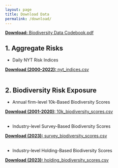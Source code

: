 ```yaml
---
layout: page
title: Download Data
permalink: /download/
---
```


<a href="/data/Biodiversity Data Codebook.pdf" target="_blank"><strong>Download:</strong> Biodiversity Data Codebook.pdf</a><br>

## 1. Aggregate Risks<br>

+  Daily NYT Risk Indices<br>
<!--<a href="/data/nyt_indices.dta" target="_blank"><strong>Download (2000-2022):</strong> nyt_indices.dta</a><br>-->
<a href="/data/nyt_indices.csv" target="_blank"><strong>Download (2000-2022):</strong> nyt_indices.csv</a><br><br>


## 2. Biodiversity Risk Exposure<br>

+  Annual firm-level 10k-Based Biodiversity Scores<br>
<!--<a href="/data/10k_biodiversity_scores.dta" target="_blank"><strong>Download (2001-2020):</strong> 10k_biodiversity_scores.dta</a><br>-->
<a href="/data/10k_biodiversity_scores.csv" target="_blank"><strong>Download (2001-2020):</strong> 10k_biodiversity_scores.csv</a><br><br>

+  Industry-level Survey-Based Biodiversity Scores<br>
<!--<a href="/data/survey_biodiversity_scores.dta" target="_blank"><strong>Download (2023):</strong> survey_biodiversity_scores.dta</a><br>-->
<a href="/data/survey_biodiversity_scores.csv" target="_blank"><strong>Download (2023):</strong> survey_biodiversity_scores.csv</a><br><br>

+  Industry-level Holding-Based Biodiversity Scores<br>
<!--<a href="/data/holding_biodiversity_scores.dta" target="_blank"><strong>Download (2023):</strong> holding_biodiversity_scores.dta</a><br>-->
<a href="/data/holding_biodiversity_scores.csv" target="_blank"><strong>Download (2023):</strong> holding_biodiversity_scores.csv</a><br><br>
